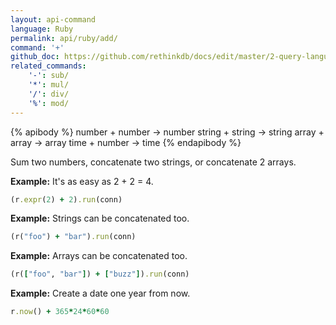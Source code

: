 ```yaml
---
layout: api-command 
language: Ruby
permalink: api/ruby/add/
command: '+'
github_doc: https://github.com/rethinkdb/docs/edit/master/2-query-language/api/ruby/math-and-logic/add.md
related_commands:
    '-': sub/
    '*': mul/
    '/': div/
    '%': mod/
---
```


{% apibody %}
number + number &rarr; number
string + string &rarr; string
array + array &rarr; array
time + number &rarr; time
{% endapibody %}

Sum two numbers, concatenate two strings, or concatenate 2 arrays.

__Example:__ It's as easy as 2 + 2 = 4.

```rb
(r.expr(2) + 2).run(conn)
```

__Example:__ Strings can be concatenated too.

```rb
(r("foo") + "bar").run(conn)
```


__Example:__ Arrays can be concatenated too.

```rb
(r(["foo", "bar"]) + ["buzz"]).run(conn)
```


__Example:__ Create a date one year from now.


```rb
r.now() + 365*24*60*60
```

